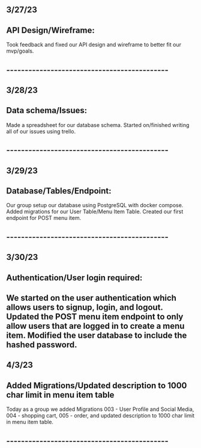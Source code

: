 ## 3/27/23
## API Design/Wireframe:

Took feedback and fixed our API design and wireframe to better fit our mvp/goals.
## --------------------------------------------

## 3/28/23
## Data schema/Issues:

Made a spreadsheet for our database schema. Started on/finished writing all of our issues using trello.
## --------------------------------------------

## 3/29/23
## Database/Tables/Endpoint:

Our group setup our database using PostgreSQL with docker compose. Added migrations for our User Table/Menu Item Table. Created our first endpoint for POST menu item.
## --------------------------------------------

## 3/30/23
## Authentication/User login required:

We started on the user authentication which allows users to signup, login, and logout. Updated the POST menu item endpoint to only allow users that are logged in to create a menu item. Modified the user database to include the hashed password.
--------------------------------------------

## 4/3/23
## Added Migrations/Updated description to 1000 char limit in menu item table

Today as a group we added Migrations 003 - User Profile and Social Media, 004 - shopping cart, 005 - order, and updated description to 1000 char limit in menu item table.
## --------------------------------------------
